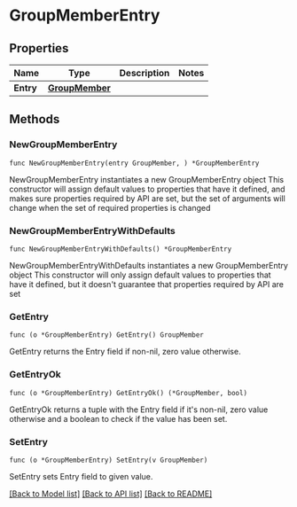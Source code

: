 # GroupMemberEntry

## Properties

Name | Type | Description | Notes
------------ | ------------- | ------------- | -------------
**Entry** | [**GroupMember**](GroupMember.md) |  | 

## Methods

### NewGroupMemberEntry

`func NewGroupMemberEntry(entry GroupMember, ) *GroupMemberEntry`

NewGroupMemberEntry instantiates a new GroupMemberEntry object
This constructor will assign default values to properties that have it defined,
and makes sure properties required by API are set, but the set of arguments
will change when the set of required properties is changed

### NewGroupMemberEntryWithDefaults

`func NewGroupMemberEntryWithDefaults() *GroupMemberEntry`

NewGroupMemberEntryWithDefaults instantiates a new GroupMemberEntry object
This constructor will only assign default values to properties that have it defined,
but it doesn't guarantee that properties required by API are set

### GetEntry

`func (o *GroupMemberEntry) GetEntry() GroupMember`

GetEntry returns the Entry field if non-nil, zero value otherwise.

### GetEntryOk

`func (o *GroupMemberEntry) GetEntryOk() (*GroupMember, bool)`

GetEntryOk returns a tuple with the Entry field if it's non-nil, zero value otherwise
and a boolean to check if the value has been set.

### SetEntry

`func (o *GroupMemberEntry) SetEntry(v GroupMember)`

SetEntry sets Entry field to given value.



[[Back to Model list]](../README.md#documentation-for-models) [[Back to API list]](../README.md#documentation-for-api-endpoints) [[Back to README]](../README.md)


